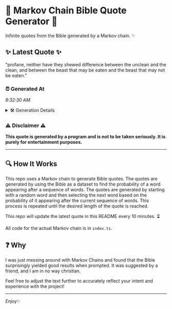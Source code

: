 # 📖 Markov Chain Bible Quote Generator 📖

Infinite quotes from the Bible generated by a Markov chain. ✨

## ✨ Latest Quote ✨
"profane, neither have they shewed difference between the unclean and the clean, and between the beast that may be eaten and the beast that may not be eaten."

### ⏰ Generated At
*9:32:30 AM*

<details>
    <summary>🛠️ Generation Details</summary>
    <p>
        <strong>🌱 Seed:</strong> profane,<br>
        <strong>🔄 Iterations:</strong> 27<br>
        <strong>📜 Context History:</strong><br>[ profane, ]: neither<br>[ profane,, neither ]: have<br>[ profane,, neither, have ]: they<br>[ profane,, neither, have, they ]: shewed<br>[ profane,, neither, have, they, shewed ]: difference<br>[ profane,, neither, have, they, shewed, difference ]: between<br>[ neither, have, they, shewed, difference, between ]: the<br>[ have, they, shewed, difference, between, the ]: unclean<br>[ they, shewed, difference, between, the, unclean ]: and<br>[ shewed, difference, between, the, unclean, and ]: the<br>[ difference, between, the, unclean, and, the ]: clean,<br>[ between, the, unclean, and, the, clean, ]: and<br>[ the, unclean, and, the, clean,, and ]: between<br>[ unclean, and, the, clean,, and, between ]: the<br>[ and, the, clean,, and, between, the ]: beast<br>[ the, clean,, and, between, the, beast ]: that<br>[ clean,, and, between, the, beast, that ]: may<br>[ and, between, the, beast, that, may ]: be<br>[ between, the, beast, that, may, be ]: eaten<br>[ the, beast, that, may, be, eaten ]: and<br>[ beast, that, may, be, eaten, and ]: the<br>[ that, may, be, eaten, and, the ]: beast<br>[ may, be, eaten, and, the, beast ]: that<br>[ be, eaten, and, the, beast, that ]: may<br>[ eaten, and, the, beast, that, may ]: not<br>[ and, the, beast, that, may, not ]: be<br>[ the, beast, that, may, not, be ]: eaten.<br>
    </p>
</details>

### ⚠️ Disclaimer ⚠️
**This quote is generated by a program and is not to be taken seriously. It is purely for entertainment purposes.**

---

## 🔍 How It Works

This repo uses a Markov chain to generate Bible quotes. The quotes are generated by using the Bible as a dataset to find the probability of a word appearing after a sequence of words. The quotes are generated by starting with a random word and then selecting the next word based on the probability of it appearing after the current sequence of words. This process is repeated until the desired length of the quote is reached.

This repo will update the latest quote in this README every 10 minutes. ⏳

All code for the actual Markov chain is in `index.ts`.

## ❓ Why

I was just messing around with Markov Chains and found that the Bible surprisingly yielded good results when prompted. 
It was suggested by a friend, and I am in no way christian.

Feel free to adjust the text further to accurately reflect your intent and experience with the project!

---

*Enjoy*✨
